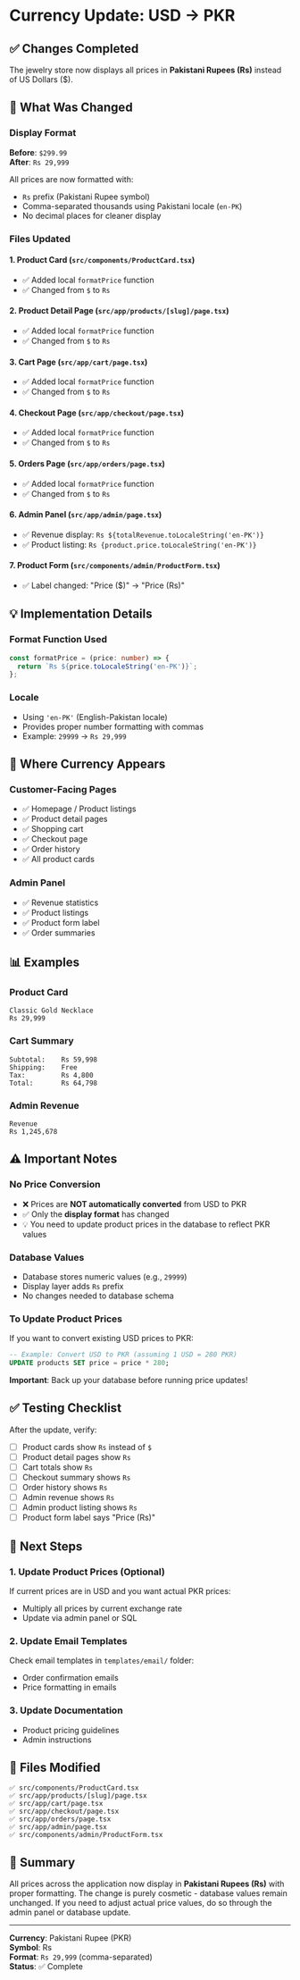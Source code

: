 # Currency Update: USD → PKR

## ✅ Changes Completed

The jewelry store now displays all prices in **Pakistani Rupees (Rs)** instead of US Dollars ($).

## 📝 What Was Changed

### Display Format

**Before**: `$299.99`  
**After**: `Rs 29,999`

All prices are now formatted with:

- `Rs` prefix (Pakistani Rupee symbol)
- Comma-separated thousands using Pakistani locale (`en-PK`)
- No decimal places for cleaner display

### Files Updated

#### 1. **Product Card** (`src/components/ProductCard.tsx`)

- ✅ Added local `formatPrice` function
- ✅ Changed from `$` to `Rs`

#### 2. **Product Detail Page** (`src/app/products/[slug]/page.tsx`)

- ✅ Added local `formatPrice` function
- ✅ Changed from `$` to `Rs`

#### 3. **Cart Page** (`src/app/cart/page.tsx`)

- ✅ Added local `formatPrice` function
- ✅ Changed from `$` to `Rs`

#### 4. **Checkout Page** (`src/app/checkout/page.tsx`)

- ✅ Added local `formatPrice` function
- ✅ Changed from `$` to `Rs`

#### 5. **Orders Page** (`src/app/orders/page.tsx`)

- ✅ Added local `formatPrice` function
- ✅ Changed from `$` to `Rs`

#### 6. **Admin Panel** (`src/app/admin/page.tsx`)

- ✅ Revenue display: `Rs ${totalRevenue.toLocaleString('en-PK')}`
- ✅ Product listing: `Rs {product.price.toLocaleString('en-PK')}`

#### 7. **Product Form** (`src/components/admin/ProductForm.tsx`)

- ✅ Label changed: "Price ($)" → "Price (Rs)"

## 💡 Implementation Details

### Format Function Used

```typescript
const formatPrice = (price: number) => {
  return `Rs ${price.toLocaleString('en-PK')}`;
};
```

### Locale

- Using `'en-PK'` (English-Pakistan locale)
- Provides proper number formatting with commas
- Example: `29999` → `Rs 29,999`

## 🎯 Where Currency Appears

### Customer-Facing Pages

- ✅ Homepage / Product listings
- ✅ Product detail pages
- ✅ Shopping cart
- ✅ Checkout page
- ✅ Order history
- ✅ All product cards

### Admin Panel

- ✅ Revenue statistics
- ✅ Product listings
- ✅ Product form label
- ✅ Order summaries

## 📊 Examples

### Product Card

```
Classic Gold Necklace
Rs 29,999
```

### Cart Summary

```
Subtotal:    Rs 59,998
Shipping:    Free
Tax:         Rs 4,800
Total:       Rs 64,798
```

### Admin Revenue

```
Revenue
Rs 1,245,678
```

## ⚠️ Important Notes

### No Price Conversion

- ❌ Prices are **NOT automatically converted** from USD to PKR
- ✅ Only the **display format** has changed
- 💡 You need to update product prices in the database to reflect PKR values

### Database Values

- Database stores numeric values (e.g., `29999`)
- Display layer adds `Rs` prefix
- No changes needed to database schema

### To Update Product Prices

If you want to convert existing USD prices to PKR:

```sql
-- Example: Convert USD to PKR (assuming 1 USD = 280 PKR)
UPDATE products SET price = price * 280;
```

**Important**: Back up your database before running price updates!

## ✅ Testing Checklist

After the update, verify:

- [ ] Product cards show `Rs` instead of `$`
- [ ] Product detail pages show `Rs`
- [ ] Cart totals show `Rs`
- [ ] Checkout summary shows `Rs`
- [ ] Order history shows `Rs`
- [ ] Admin revenue shows `Rs`
- [ ] Admin product listing shows `Rs`
- [ ] Product form label says "Price (Rs)"

## 🚀 Next Steps

### 1. Update Product Prices (Optional)

If current prices are in USD and you want actual PKR prices:

- Multiply all prices by current exchange rate
- Update via admin panel or SQL

### 2. Update Email Templates

Check email templates in `templates/email/` folder:

- Order confirmation emails
- Price formatting in emails

### 3. Update Documentation

- Product pricing guidelines
- Admin instructions

## 📁 Files Modified

```
✅ src/components/ProductCard.tsx
✅ src/app/products/[slug]/page.tsx
✅ src/app/cart/page.tsx
✅ src/app/checkout/page.tsx
✅ src/app/orders/page.tsx
✅ src/app/admin/page.tsx
✅ src/components/admin/ProductForm.tsx
```

## 🎉 Summary

All prices across the application now display in **Pakistani Rupees (Rs)** with proper formatting. The change is purely cosmetic - database values remain unchanged. If you need to adjust actual price values, do so through the admin panel or database update.

---

**Currency**: Pakistani Rupee (PKR)  
**Symbol**: Rs  
**Format**: `Rs 29,999` (comma-separated)  
**Status**: ✅ Complete
